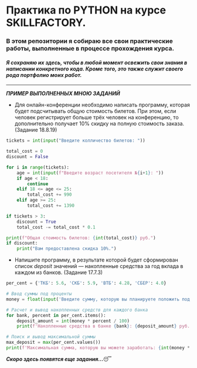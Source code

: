 # Практика по PYTHON на курсе SKILLFACTORY.
### В этом репозитории я собираю все **свои** практические работы, выполненные в процессе прохождения курса. 
#### *Я сохраняю их здесь, чтобы в любой момент освежить свои знания в написании конкретного кода. Кроме того, это также служит своего рода **портфолио** моих работ.*
___

***ПРИМЕР ВЫПОЛНЕННЫХ МНОЮ ЗАДАНИЙ***

* Для онлайн-конференции необходимо написать программу, которая будет подсчитывать общую стоимость билетов. При этом, если человек регистрирует больше
трёх человек на конференцию, то дополнительно получает 10% скидку на полную стоимость заказа. (Задание 18.8.19)
```python
tickets = int(input("Введите колличество билетов: "))

total_cost = 0
discount = False

for i in range(tickets):
    age = int(input(f"Введите возраст посетителя №{i+1}: "))
    if age < 18:
        continue
    elif 18 <= age <= 25:
        total_cost += 990
    elif age >= 25:
        total_cost += 1390

if tickets > 3:
    discount = True
    total_cost -= total_cost * 0.1

print(f"Общая стоимость билетов: {int(total_cost)} руб.")
if discount:
    print("Вам предоставлена скидка 10%.")
```
* Напишите программу, в результате которой будет сформирован список *deposit* значений — накопленные средства за год вклада в каждом из банков. (Задание 17.7.3)

```python
per_cent = {'ТКБ': 5.6, 'СКБ': 5.9, 'ВТБ': 4.28, 'СБЕР': 4.0}

# Ввод суммы под проценты
money = float(input('Введите сумму, которую вы планируете положить под проценты: '))

# Расчет и вывод накопленных средств для каждого банка
for bank, percent in per_cent.items():
    deposit_amount = int(money * percent / 100)
    print(f'Накопленные средства в банке {bank}: {deposit_amount} руб.')

# Поиск и вывод максимальной суммы
max_deposit = max(per_cent.values())
print(f'Максимальная сумма, которую вы можете заработать: {int(money * max_deposit / 100)} руб.')
```

***Скоро здесь появятся еще задания...***:sleeping:
